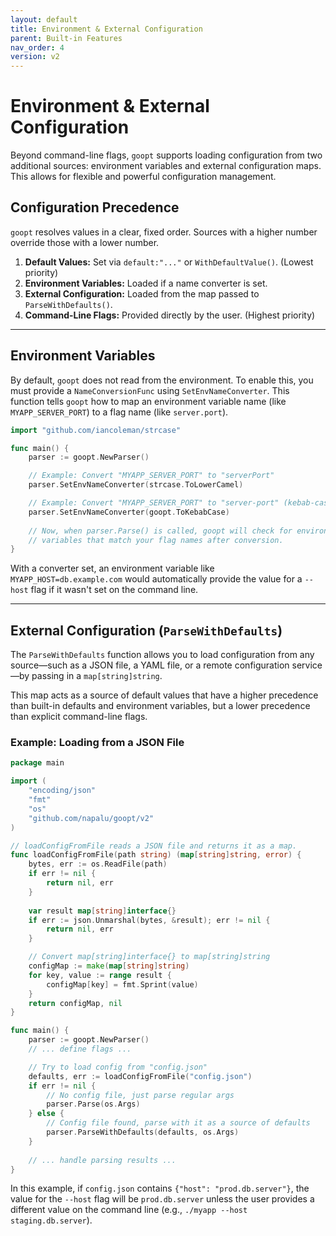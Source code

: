 ```yaml
---
layout: default
title: Environment & External Configuration
parent: Built-in Features
nav_order: 4
version: v2
---
```


# Environment & External Configuration

Beyond command-line flags, `goopt` supports loading configuration from two additional sources: environment variables and external configuration maps. This allows for flexible and powerful configuration management.

## Configuration Precedence

`goopt` resolves values in a clear, fixed order. Sources with a higher number override those with a lower number.

1.  **Default Values:** Set via `default:"..."` or `WithDefaultValue()`. (Lowest priority)
2.  **Environment Variables:** Loaded if a name converter is set.
3.  **External Configuration:** Loaded from the map passed to `ParseWithDefaults()`.
4.  **Command-Line Flags:** Provided directly by the user. (Highest priority)

---

## Environment Variables

By default, `goopt` does not read from the environment. To enable this, you must provide a `NameConversionFunc` using `SetEnvNameConverter`. This function tells `goopt` how to map an environment variable name (like `MYAPP_SERVER_PORT`) to a flag name (like `server.port`).

```go
import "github.com/iancoleman/strcase"

func main() {
    parser := goopt.NewParser()

    // Example: Convert "MYAPP_SERVER_PORT" to "serverPort"
    parser.SetEnvNameConverter(strcase.ToLowerCamel)

    // Example: Convert "MYAPP_SERVER_PORT" to "server-port" (kebab-case)
    parser.SetEnvNameConverter(goopt.ToKebabCase)
    
    // Now, when parser.Parse() is called, goopt will check for environment
    // variables that match your flag names after conversion.
}
```

With a converter set, an environment variable like `MYAPP_HOST=db.example.com` would automatically provide the value for a `--host` flag if it wasn't set on the command line.

---

## External Configuration (`ParseWithDefaults`)

The `ParseWithDefaults` function allows you to load configuration from any source—such as a JSON file, a YAML file, or a remote configuration service—by passing in a `map[string]string`.

This map acts as a source of default values that have a higher precedence than built-in defaults and environment variables, but a lower precedence than explicit command-line flags.

### Example: Loading from a JSON File

```go
package main

import (
	"encoding/json"
	"fmt"
	"os"
    "github.com/napalu/goopt/v2"
)

// loadConfigFromFile reads a JSON file and returns it as a map.
func loadConfigFromFile(path string) (map[string]string, error) {
    bytes, err := os.ReadFile(path)
    if err != nil {
        return nil, err
    }
    
    var result map[string]interface{}
    if err := json.Unmarshal(bytes, &result); err != nil {
        return nil, err
    }

    // Convert map[string]interface{} to map[string]string
    configMap := make(map[string]string)
    for key, value := range result {
        configMap[key] = fmt.Sprint(value)
    }
    return configMap, nil
}

func main() {
    parser := goopt.NewParser()
    // ... define flags ...

    // Try to load config from "config.json"
    defaults, err := loadConfigFromFile("config.json")
    if err != nil {
        // No config file, just parse regular args
        parser.Parse(os.Args)
    } else {
        // Config file found, parse with it as a source of defaults
        parser.ParseWithDefaults(defaults, os.Args)
    }
    
    // ... handle parsing results ...
}
```
In this example, if `config.json` contains `{"host": "prod.db.server"}`, the value for the `--host` flag will be `prod.db.server` unless the user provides a different value on the command line (e.g., `./myapp --host staging.db.server`).